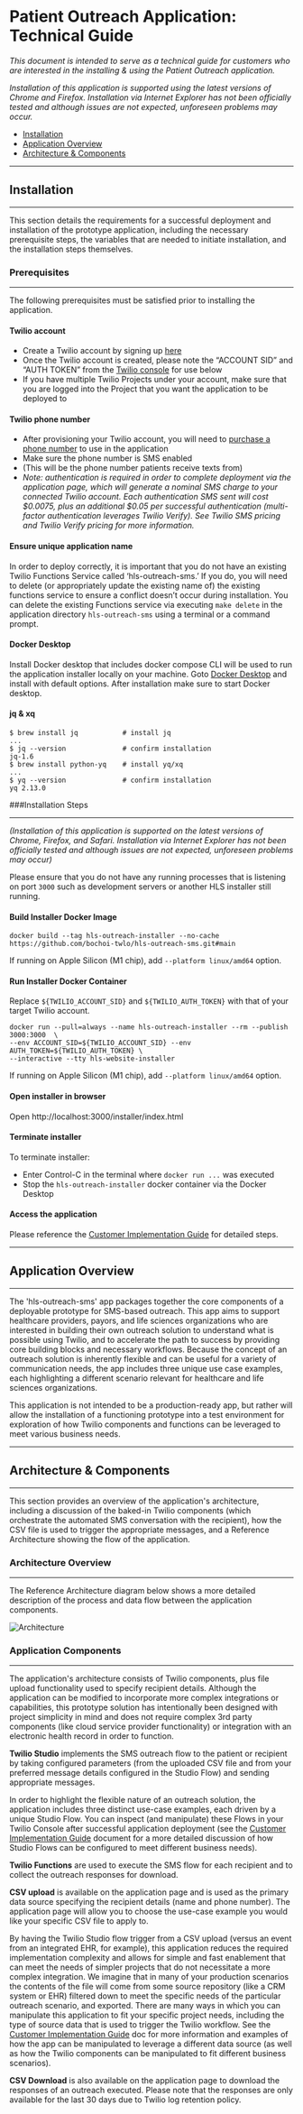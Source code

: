# Patient Outreach Application: Technical Guide

*This document is intended to serve as a technical guide for customers
who are interested in the installing & using the Patient Outreach application.*

*Installation of this application is supported using the latest versions of Chrome and Firefox.
Installation via Internet Explorer has not been officially tested and although issues are not expected, unforeseen problems may occur.*

- [Installation](#installation)
- [Application Overview](#application-overview)
- [Architecture & Components](#architecture--components)

---

## Installation

---

This section details the requirements for a successful deployment and installation of the prototype application, including the necessary prerequisite steps, the variables that are needed to initiate installation, and the installation steps themselves.

### Prerequisites
***
The following prerequisites must be satisfied prior to installing the application.

#### Twilio account

  - Create a Twilio account by signing up [here](https://www.twilio.com/try-twilio)
  - Once the Twilio account is created,
    please note the “ACCOUNT SID” and “AUTH TOKEN”
    from the [Twilio console](https://console.twilio.com/) for use below
  - If you have multiple Twilio Projects under your account, make sure that you are logged into the Project that you want the application to be deployed to

#### Twilio phone number

- After provisioning your Twilio account,
  you will need to [purchase a phone number](https://www.twilio.com/console/phone-numbers/incoming)
  to use in the application
- Make sure the phone number is SMS enabled
- (This will be the phone number patients receive texts from)
- <em>Note: authentication is required in order to complete deployment via the application page,
  which will generate a nominal SMS charge to your connected Twilio account.
  Each authentication SMS sent will cost $0.0075,
  plus an additional $0.05 per successful authentication
  (multi-factor authentication leverages Twilio Verify).
  See Twilio SMS pricing and Twilio Verify pricing for more information.</em>
  
#### Ensure unique application name

In order to deploy correctly, it is important
that you do not have an existing Twilio Functions Service called ‘hls-outreach-sms.’
If you do, you will need to delete (or appropriately update the existing name of)
the existing functions service to ensure a conflict doesn’t occur during installation.
You can delete the existing Functions service via executing `make delete`
in the application directory `hls-outreach-sms` using a terminal or a command prompt.


#### Docker Desktop

Install Docker desktop that includes docker compose CLI will be used to run the application installer locally on your machine.
Goto [Docker Desktop](https://www.docker.com/products/docker-desktop) and install with default options.
After installation make sure to start Docker desktop.

#### jq & xq

```shell
$ brew install jq           # install jq
...
$ jq --version              # confirm installation
jq-1.6
$ brew install python-yq    # install yq/xq
...
$ yq --version              # confirm installation
yq 2.13.0
```
  
###Installation Steps
***
<em>(Installation of this application is supported on the latest versions of Chrome, Firefox, and Safari.
Installation via Internet Explorer has not been officially tested
and although issues are not expected, unforeseen problems may occur)</em>

Please ensure that you do not have any running processes
that is listening on port `3000`
such as development servers or another HLS installer still running.

#### Build Installer Docker Image

```shell
docker build --tag hls-outreach-installer --no-cache https://github.com/bochoi-twlo/hls-outreach-sms.git#main
```

If running on Apple Silicon (M1 chip), add `--platform linux/amd64` option.

#### Run Installer Docker Container

Replace `${TWILIO_ACCOUNT_SID}` and `${TWILIO_AUTH_TOKEN}` with that of your target Twilio account.

```shell
docker run --pull=always --name hls-outreach-installer --rm --publish 3000:3000  \
--env ACCOUNT_SID=${TWILIO_ACCOUNT_SID} --env AUTH_TOKEN=${TWILIO_AUTH_TOKEN} \
--interactive --tty hls-website-installer
```

If running on Apple Silicon (M1 chip), add `--platform linux/amd64` option.

#### Open installer in browser

Open http://localhost:3000/installer/index.html

#### Terminate installer

To terminate installer:
- Enter Control-C in the terminal where `docker run ...` was executed
- Stop the `hls-outreach-installer` docker container via the Docker Desktop

#### Access the application

Please reference the [Customer Implementation Guide](https://twilio-cms-prod.s3.amazonaws.com/documents/Patient_Outreach_App_Implementation_Guide.pdf) for detailed steps.

---

## Application Overview

---

The 'hls-outreach-sms' app packages together the core components of a deployable prototype for SMS-based outreach.
This app aims to support healthcare providers, payors, and life sciences organizations
who are interested in building their own outreach solution to understand what is possible using Twilio,
and to accelerate the path to success by providing core building blocks and necessary workflows.
Because the concept of an outreach solution is inherently flexible and can be useful for a variety of communication needs,
the app includes three unique use case examples,
each highlighting a different scenario relevant for healthcare and life sciences organizations.

This application is not intended to be a production-ready app,
but rather will allow the installation of a functioning prototype
into a test environment for exploration of how Twilio components
and functions can be leveraged to meet various business needs.

---

## Architecture & Components

---

This section provides an overview of the application's architecture,
including a discussion of the baked-in Twilio components
(which orchestrate the automated SMS conversation with the recipient),
how the CSV file is used to trigger the appropriate messages,
and a Reference Architecture showing the flow of the application.

### Architecture Overview
***
The Reference Architecture diagram below shows a more detailed description of the process and data flow between the application components.

![Architecture](assets/architecture.png)

### Application Components
***

The application's architecture consists of Twilio components,
plus file upload functionality used to specify recipient details.
Although the application can be modified to incorporate more complex integrations or capabilities,
this prototype solution has intentionally been designed with project simplicity in mind
and does not require complex 3rd party components (like cloud service provider functionality)
or integration with an electronic health record in order to function.

**Twilio Studio** implements the SMS outreach flow to the patient or recipient by taking configured parameters
(from the uploaded CSV file and from your preferred message details configured in the Studio Flow)
and sending appropriate messages.

In order to highlight the flexible nature of an outreach solution,
the application includes three distinct use-case examples, each driven by a unique Studio Flow.
You can inspect (and manipulate) these Flows in your Twilio Console after successful application deployment
(see the [Customer Implementation Guide](https://twilio-cms-prod.s3.amazonaws.com/documents/Patient_Outreach_App_Implementation_Guide.pdf) document for a more detailed discussion of how Studio Flows
can be configured to meet different business needs).

**Twilio Functions** are used to execute the SMS flow for each recipient and to collect the outreach responses
for download.

**CSV upload** is available on the application page and is used as the primary data source specifying the recipient details
(name and phone number).
The application page will allow you to choose the use-case example you would like your specific CSV file to apply to.

By having the Twilio Studio flow trigger from a CSV upload
(versus an event from an integrated EHR, for example),
this application reduces the required implementation complexity
and allows for simple and fast enablement that can meet the needs of simpler projects
that do not necessitate a more complex integration.
We imagine that in many of your production scenarios the contents of the file will come from
some source repository (like a CRM system or EHR) filtered down
to meet the specific needs of the particular outreach scenario, and exported.
There are many ways in which you can manipulate this application to fit your specific project needs,
including the type of source data that is used to trigger the Twilio workflow.
See the [Customer Implementation Guide](https://twilio-cms-prod.s3.amazonaws.com/documents/Patient_Outreach_App_Implementation_Guide.pdf) doc for more information
and examples of how the app can be manipulated to leverage a different data source
(as well as how the Twilio components can be manipulated to fit different business scenarios).

**CSV Download** is also available on the application page to download the responses of an outreach executed.
Please note that the responses are only available for the last 30 days due to Twilio log retention policy.
